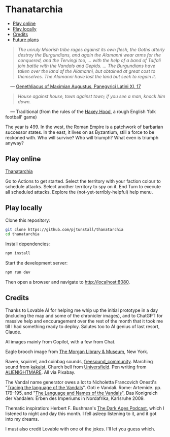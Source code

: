 # Thanatarchia

- [Play online](#play-online)
- [Play locally](#play-locally)
- [Credits](#credits)
- [Future plans](#future-plans)

> _The unruly Moorish tribe rages against its own flesh, the Goths utterly destroy the Burgundians, and again the Alamanni wear arms for the conquered, and the Tervingi too, ... with the help of a band of Taifali join battle with the Vandals and Gepids. ... The Burgundians have taken over the land of the Alamanni, but obtained at great cost to themselves. The Alamanni have lost the land but seek to regain it._

&nbsp;&nbsp;&nbsp;&nbsp;— [Genethliacus of Maximian Augustus, Panegyrici Latini XI, 17](https://www.jassa.org/?p=7497)

> _House against house, town against town; if you see a man, knock him down._

&nbsp;&nbsp;&nbsp;&nbsp;— Traditional (from the rules of the [Haxey Hood](https://en.wikipedia.org/wiki/Haxey_Hood), a rough English 'folk football' game)

The year is 499. In the west, the Roman Empire is a patchwork of barbarian successor states. In the east, it lives on as Byzantium, still a force to be reckoned with. Who will survive? Who will triumph? What even is triumph anyway?

## Play online

[Thanatarchia](https://thanatarchia.netlify.app/)

Go to Actions to get started. Select the territory with your faction colour to schedule attacks. Select another territory to spy on it. End Turn to execute all scheduled attacks. Explore the (not-yet-terribly-helpful) help menu.

## Play locally

Clone this repository:

```sh
git clone https://github.com/pjtunstall/thanatarchia
cd thanatarchia

```

Install dependencies:

```sh
npm install
```

Start the development server:

```sh
npm run dev
```

Then open a browser and navigate to [http://localhost:8080](http://localhost:8080).

## Credits

Thanks to Lovable AI for helping me whip up the initial prototype in a day (including the map and some of the chronicler images), and to ChatGPT for massive help and encouragement over the rest of the month that it took me till I had something ready to deploy. Salutes too to AI genius of last resort, Claude.

AI images mainly from Copilot, with a few from Chat.

Eagle brooch image from [The Morgan Library & Museum](https://www.themorgan.org/objects/item/290015), New York.

Raven, squirrel, and coinbag sounds, [freesound_community](https://pixabay.com/users/freesound_community-46691455/). Marching sound from [kakaist](https://pixabay.com/users/kakaist-48093450). Church bell from [Universfield](https://pixabay.com/users/universfield-28281460). Pen writing from [ALIENIGHTMARE](https://pixabay.com/users/alienightmare-42489797). All via Pixabay.

The Vandal name generator owes a lot to Nicholetta Francovich Onesti's "[Tracing the language of the Vandals](https://www.academia.edu/691311/Tracing_the_Language_of_the_Vandals)". Goti e Vandali. Rome: Artemide. pp. 179–195, and "[The Language and Names of the Vandals](https://www.academia.edu/1516556/THE_LANGUAGE_AND_NAMES_OF_THE_VANDALS)", Das Konigreich der Vandalen: Erben des Imperiums in Nordafrika, Karlsruhe 2009.

Thematic inspiration: Herbert F. Bushman's [The Dark Ages Podcast](https://darkagespod.com/), which I listened to night and day this month. I fell asleep listening to it, and it got into my dreams.

I must also credit Lovable with one of the jokes. I'll let you guess which.
